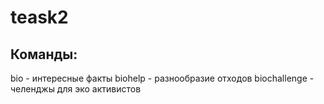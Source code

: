 # teask2
## Команды:
bio - интересные факты
biohelp - разнообразие отходов
biochallenge - челенджы для эко активистов
